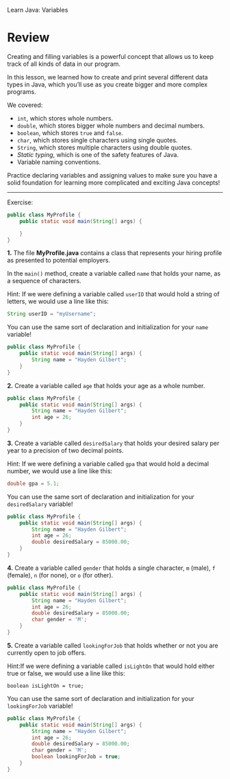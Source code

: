 Learn Java: Variables
# Review

Creating and filling variables is a powerful concept that allows us to keep track of all kinds of data in our program.

In this lesson, we learned how to create and print several different data types in Java, which you’ll use as you create bigger and more complex programs.

We covered:

-   `int`, which stores whole numbers.
-   `double`, which stores bigger whole numbers and decimal numbers.
-   `boolean`, which stores `true` and `false`.
-   `char`, which stores single characters using single quotes.
-   `String`, which stores multiple characters using double quotes.
-   _Static typing_, which is one of the safety features of Java.
-   Variable naming conventions.

Practice declaring variables and assigning values to make sure you have a solid foundation for learning more complicated and exciting Java concepts!

---

Exercise:

```java
public class MyProfile {
	public static void main(String[] args) {   

	}
}
```

**1.** The file **MyProfile.java** contains a class that represents your hiring profile as presented to potential employers.

In the `main()` method, create a variable called `name` that holds your name, as a sequence of characters.

Hint: If we were defining a variable called `userID` that would hold a string of letters, we would use a line like this:
```java
String userID = "myUsername";
```

You can use the same sort of declaration and initialization for your `name` variable!

```java
public class MyProfile {
	public static void main(String[] args) {   
	    String name = "Hayden Gilbert";
	}
}
```

**2.** Create a variable called `age` that holds your age as a whole number.

```java
public class MyProfile {
	public static void main(String[] args) {   
	    String name = "Hayden Gilbert";
	    int age = 26;
	}
}
```

**3.** Create a variable called `desiredSalary` that holds your desired salary per year to a precision of two decimal points.

Hint: If we were defining a variable called `gpa` that would hold a decimal number, we would use a line like this:
```java
double gpa = 5.1;
```

You can use the same sort of declaration and initialization for your `desiredSalary` variable!

```java
public class MyProfile {
	public static void main(String[] args) {   
	    String name = "Hayden Gilbert";
	    int age = 26;
	    double desiredSalary = 85000.00;
	}
}
```

**4.** Create a variable called `gender` that holds a single character, `m` (male), `f` (female), `n` (for none), or `o` (for other).

```java
public class MyProfile {
	public static void main(String[] args) {   
	    String name = "Hayden Gilbert";
	    int age = 26;
	    double desiredSalary = 85000.00;
	    char gender = 'M';
	}
}
```

**5.** Create a variable called `lookingForJob` that holds whether or not you are currently open to job offers.

Hint:If we were defining a variable called `isLightOn` that would hold either true or false, we would use a line like this:
```
boolean isLightOn = true;
```

You can use the same sort of declaration and initialization for your `lookingForJob` variable!

```java
public class MyProfile {
	public static void main(String[] args) {   
	    String name = "Hayden Gilbert";
	    int age = 26;
	    double desiredSalary = 85000.00;
	    char gender = 'M';
	    boolean lookingForJob = true;
	}
}
```

